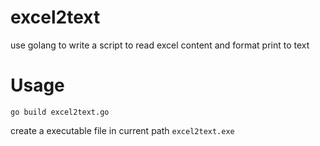 # excel2text
use golang to write a script to read excel content and format print to text

# Usage

```$xslt
go build excel2text.go
```

create a executable file in current path `excel2text.exe`

